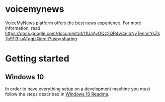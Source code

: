 # voicemynews

VoiceMyNews platform offers the best news experience. For more information, read https://docs.google.com/document/d/11UaAyOQz2QR4w4elbNyTenmrYsZk7o91I3-uATagjzQ/edit?usp=sharing

# Getting started

## Windows 10

In order to have everything setup on a development machine you must follow the steps described in [Windows 10 Readme](src/win10/README.md).